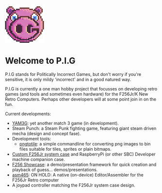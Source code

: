 ![logo](images/PigLogo.png)
# Welcome to P.I.G
P.I.G stands for Politically Incorrect Games, but don't worry if you're sensitive, it is only mildy 'incorrect' and in a good natured way.

P.I.G is currently a one man hobby project that focusses on developing retro games (and tools and sometimes even hardware) for the F256Jr/K New Retro Computers. Perhaps other developers will at some point join in on the fun.

Current developments:
* [YAM3G](https://github.com/pig-games/yam3g): yet another match 3 game (in development).
* Steam Punch: a Steam Punk fighting game, featuring giant steam driven mecha (design and concept fase).
* Development tools:
  - [pngtotile](https://github.com/pig-games/pngtotile): a simple commandline for converting png images to bin files suitable for tiles, sprites or plain bitmaps.
* [Custom F256Jr system case](https://github.com/pig-games/F256-Jr-System-Case) and RaspberryPi (or other SBC) Developer machine companion case.
* [F256 Showcase](https://github.com/pig-games/F256Showcase): a demo/presentation framework for quick creation and playback of guess... demos/presentations.
* [asm465](https://github.com/pig-games/asm465): ON HOLD: A native (on-device) Editor/Assembler for the F256Jr Retro computer
* A joypad controller matching the F256Jr system case design.
